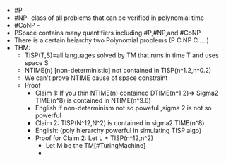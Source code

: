 - #P
- #NP- class of all problems that can be verified in polynomial time
- #CoNP - 
- PSpace contains many quantifiers including #P,#NP,and #CoNP
- There is a certain heiarchy two Polynomial problems (P C NP C ....)
- THM:
	- TISP(T,S)=all languages solved by TM that runs in time T and uses space S
	- NTIME(n) [non-deterministic] not contained in TISP(n^1.2,n^0.2)
	- We can't prove NTIME cause of space constraint
	- Proof
		- Claim 1: If you thin NTIME(n) contained DTIME(n^1.2)=> Sigma2 TIME(n^8) is contained in NTIME(n^9.6)
		- English If non-determinism not so poweful ,sigma 2 is not so powerful 
		- Claim 2: TISP(N^12,N^2) is contained in sigma2 TIME(n^8)
		- English: (poly hierarchy powerful in simulating TISP algo)
		- Proof for Claim 2: Let L + TISP(n^12,n^2) 
			- Let M be the TM[#TuringMachine]
			- 
		
